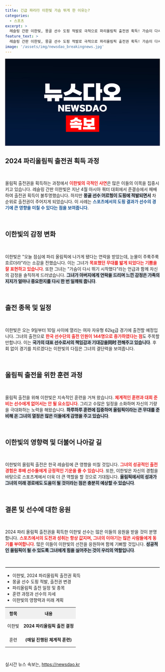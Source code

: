 ```yaml
---
title: 긴급 파리行 이한빛 가슴 뛰게 한 이유는?
categories:
  - 스포츠
excerpt: >
  레슬링 간판 이한빛, 몽골 선수 도핑 적발로 극적으로 파리올림픽 출전권 획득! 가슴이 다시 뛰기 시작했다며 감격의 눈물 흘리던 그녀의 이야기가 발목을 잡았던 운명을 바꾼다.
feature_text: >
  레슬링 간판 이한빛, 몽골 선수 도핑 적발로 극적으로 파리올림픽 출전권 획득! 가슴이 다시 뛰기 시작했다며 감격의 눈물 흘리던 그녀의 이야기가 발목을 잡았던 운명을 바꾼다.
image: '/assets/img/newsdao_breakingnews.jpg'
---
```


<p><img src="/assets/img/newsdao_breakingnews.jpg" alt="bookingtag 속보" /></p>

<h2 data-ke-size="size26">2024 파리올림픽 출전권 획득 과정</h2>

<p data-ke-size="size16">&nbsp;</p>

<p>올림픽 출전권을 획득하는 과정에서 <b><span style="color: #ee2323;">이한빛의 극적인 사연</span></b>은 많은 이들의 이목을 집중시키고 있습니다. 레슬링 간판 이한빛은 지난 4월 아시아 쿼터 대회에서 준결승에서 패배하여 출전권 획득이 불투명했습니다. 하지만 <b><span style="background-color: #21538527;">몽골 선수 어르헝이 도핑에 적발되면서</span></b> 차순위로 출전권이 주어지게 되었습니다. 이 사례는 <b><span style="color: #1a5490;">스포츠에서의 도핑 결과가 선수의 경기에 큰 영향을 미칠 수 있다는 점을 보여줍니다</span></b>.</p>

<p data-ke-size="size16">&nbsp;</p>

<h2 data-ke-size="size26">이한빛의 감정 변화</h2>

<p data-ke-size="size16">&nbsp;</p>

<p>이한빛은 "오늘 점심에 파리 올림픽에 나가게 됐다는 연락을 받았는데, 눈물이 주룩주룩 흐르더라"라는 소감을 전했습니다. 이는 그녀가 <b><span style="color: #ee2323;">목표했던 무대를 밟게 되었다는 기쁨을 잘 표현하고 있습니다</span></b>. 또한 그녀는 "가슴이 다시 뛰기 시작했다"라는 언급과 함께 자신의 감정을 솔직하게 드러냈습니다. <b><span style="background-color: #21538527;">그녀가 아버지에게 연락을 드리며 느낀 감정은 가족의 지지가 얼마나 중요한지를 다시 한 번 일깨워 줍니다</span></b>.</p>

<p data-ke-size="size16">&nbsp;</p>

<h2 data-ke-size="size26">출전 종목 및 일정</h2>

<p data-ke-size="size16">&nbsp;</p>

<p>이한빛은 오는 9일부터 10일 사이에 열리는 여자 자유형 62㎏급 경기에 출전할 예정입니다. 그녀의 출전으로 <b><span style="color: #ee2323;">한국 선수단의 출전 인원이 144명으로 증가하였다는 점</span></b>도 주목할 만합니다. 이는 <b><span style="background-color: #21538527;">국가의 대표 선수로서의 책임감과 기대감을同时 전해주고 있습니다</span></b>. 후회 없이 경기를 치르겠다는 이한빛의 다짐은 그녀의 결단력을 보여줍니다.</p>

<p data-ke-size="size16">&nbsp;</p>

<h2 data-ke-size="size26">올림픽 출전을 위한 훈련 과정</h2>

<p data-ke-size="size16">&nbsp;</p>

<p>올림픽 출전을 위해 이한빛은 지속적인 훈련을 거쳐 왔습니다. <b><span style="color: #ee2323;">체계적인 훈련과 대회 준비는 선수에게 없어서는 안 될 요소입니다</span></b>. 그리고 수많은 일정을 소화하며 자신의 기량을 극대화하는 노력을 해왔습니다. <b><span style="background-color: #21538527;">하루하루 훈련에 집중하며 올림픽이라는 큰 무대를 준비해 온 그녀의 열정은 많은 이들에게 감명을 주고 있습니다</span></b>.</p>

<p data-ke-size="size16">&nbsp;</p>

<h2 data-ke-size="size26">이한빛의 영향력 및 더불어 나아갈 길</h2>

<p data-ke-size="size16">&nbsp;</p>

<p>이한빛의 올림픽 출전은 한국 레슬링에 큰 영향을 미칠 것입니다. <b><span style="color: #ee2323;">그녀의 성공적인 출전 경험은 후배 선수들에게 긍정적인 기운을 줄 수 있습니다</span></b>. 또한, 이한빛은 자신의 경험을 바탕으로 스포츠계에서 더욱 더 큰 역할을 할 것으로 기대됩니다. <b><span style="background-color: #21538527;">올림픽에서의 성과가 그녀의 미래 경로에도 도움이 될 것이라는 점은 충분히 예상할 수 있습니다</span></b>.</p>

<p data-ke-size="size16">&nbsp;</p>

<h2 data-ke-size="size26">결론 및 선수에 대한 응원</h2>

<p data-ke-size="size16">&nbsp;</p>

<p>2024 파리 올림픽 출전권을 획득한 이한빛 선수는 많은 이들의 응원을 받을 것이 분명합니다. <b><span style="color: #ee2323;">스포츠에서의 도전과 성취는 항상 값지며, 그녀의 이야기는 많은 사람들에게 동기를 부여합니다</span></b>. 많은 이들이 이한빛의 선전을 응원하며 함께 기뻐할 것입니다. <b><span style="background-color: #21538527;">성공적인 올림픽이 될 수 있도록 그녀에게 힘을 실어주는 것이 우리의 역할입니다</span></b>.</p>

<p data-ke-size="size16">&nbsp;</p>

<hr style="border: 1px solid #ccc;"/> 

<ul>
    <li>이한빛, 2024 파리올림픽 출전권 획득</li>
    <li>몽골 선수 도핑 적발, 출전권 변경</li>
    <li>파리올림픽 출전 일정 및 종목</li>
    <li>훈련 과정과 선수의 자세</li>
    <li>이한빛의 영향력과 미래 계획</li>
</ul>

<table style="width: 100%; border-collapse: collapse;">
    <tr>
        <th style="text-align: center; height: 30px; background-color: #f0f0f0;">항목</th>
        <th style="text-align: center; height: 30px; background-color: #f0f0f0;">내용</th>
    </tr>
    <tr>
        <td style="text-align: center; height: 40px;">이한빛</td>
        <td style="text-align: center; height: 40px;"><b>2024 파리올림픽 출전 결정</b></td>
    </tr>
    <tr>
        <td style="text-align: center; height: 40px;">훈련</td>
        <td style="text-align: center; height: 40px;"><b>(매일 진행된 체계적 훈련)</b></td>
    </tr>
</table>

<p data-ke-size="size16">&nbsp;</p>
실시간 뉴스 속보는, <a href="https://newsdao.kr" rel="dofollow">https://newsdao.kr</a>



